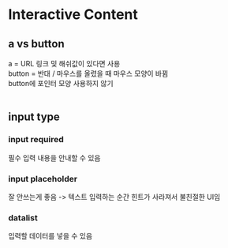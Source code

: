<h1>Interactive Content</h1>
<h2>a vs button</h2>
a = URL 링크 및 해쉬값이 있다면 사용<br>
button = 반대 / 마우스를 올렸을 때 마우스 모양이 바뀜<br>
button에 포인터 모양 사용하지 않기<br><br>
<h2>input type</h2>

<h3>input required</h3>
필수 입력 내용을 안내할 수 있음

<h3>input placeholder</h3>
잘 안쓰는게 좋음 -> 텍스트 입력하는 순간 힌트가 사라져서 불친절한 UI임<br>
<h3>datalist</h3>
입력할 데이터를 넣을 수 있음